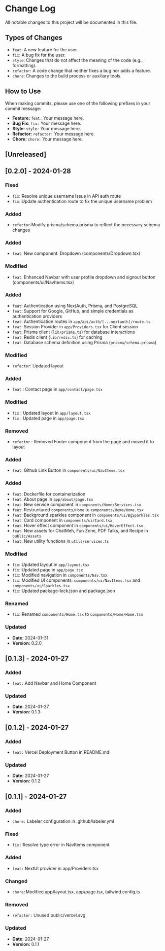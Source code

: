 # Change Log

All notable changes to this project will be documented in this file.

## Types of Changes

- `feat`: A new feature for the user.
- `fix`: A bug fix for the user.
- `style`: Changes that do not affect the meaning of the code (e.g., formatting).
- `refactor`: A code change that neither fixes a bug nor adds a feature.
- `chore`: Changes to the build process or auxiliary tools.

## How to Use

When making commits, please use one of the following prefixes in your commit message:

- **Feature:** `feat:` Your message here.
- **Bug Fix:** `fix:` Your message here.
- **Style:** `style:` Your message here.
- **Refactor:** `refactor:` Your message here.
- **Chore:** `chore:` Your message here.

## [Unreleased]

## [0.2.0] - 2024-01-28

### Fixed

- `fix`: Resolve unique username issue in API auth route
- `fix`: Update authentication route to fix the unique username problem

### Added

- `refactor`:Modify prisma/schema.prisma to reflect the necessary schema changes

### Added

- `feat`: New component: Dropdown (components/Dropdown.tsx)

### Modified

- `feat`: Enhanced Navbar with user profile dropdown and signout button (components/ui/NavItems.tsx)

### Added

- `feat`: Authentication using NextAuth, Prisma, and PostgreSQL
- `feat`: Support for Google, GitHub, and simple credentials as authentication providers
- `feat`: Authentication routes in `app/api/auth/[...nextauth]/route.ts`
- `feat`: Session Provider in `app/Providers.tsx` for Client session
- `feat`: Prisma client (`lib/prisma.ts`) for database interactions
- `feat`: Redis client (`lib/redis.ts`) for caching
- `feat`: Database schema definition using Prisma (`prisma/schema.prisma`)

### Modified

- `refactor`: Updated layout

### Added

- `feat` : Contact page in `app/contact/page.tsx`

### Modified

- `fix` : Updated layout in `app/layout.tsx`
- `fix` : Updated page in `app/page.tsx`

### Removed

- `refactor` : Removed Footer component from the page and moved it to layout

### Added

- `feat`: Github Link Button in `components/ui/NavItems.tsx`

### Added

- `feat`: Dockerfile for containerization
- `feat`: About page in `app/about/page.tsx`
- `feat`: New service component in `components/Home/Services.tsx`
- `feat`: Restructured `components/Home` to `components/Home/Home.tsx`
- `feat`: Background sparkles component in `components/ui/BgSparkles.tsx`
- `feat`: Card component in `components/ui/Card.tsx`
- `feat`: Hover effect component in `components/ui/HoverEffect.tsx`
- `feat`: New assets for ChatMeh, Fun Zone, PDF Talks, and Recipe in `public/Assets`
- `feat`: New utility functions in `utils/services.ts`

### Modified

- `fix`: Updated layout in `app/layout.tsx`
- `fix`: Updated page in `app/page.tsx`
- `fix`: Modified navigation in `components/Nav.tsx`
- `fix`: Modified UI components: `components/ui/NavItems.tsx` and `components/ui/Sparkles.tsx`
- `fix`: Updated package-lock.json and package.json

### Renamed

- `fix`: Renamed `components/Home.tsx` to `components/Home/Home.tsx`

### Updated

- **Date:** 2024-01-31
- **Version:** 0.2.0

## [0.1.3] - 2024-01-27

### Added

- `feat:` Add Navbar and Home Component

### Updated

- **Date:** 2024-01-27
- **Version:** 0.1.3

## [0.1.2] - 2024-01-27

### Added

- `feat:` Vercel Deployment Button in README.md

### Updated

- **Date:** 2024-01-27
- **Version:** 0.1.2

## [0.1.1] - 2024-01-27

### Added

- `chore:` Labeler configuration in .github/labeler.yml

### Fixed

- `fix:` Resolve type error in NavItems component

### Added

- `feat:` NextUI provider in app/Providers.tsx

### Changed

- `chore:`Modified app/layout.tsx, app/page.tsx, tailwind.config.ts

### Removed

- `refactor:` Unused public/vercel.svg

### Updated

- **Date:** 2024-01-27
- **Version:** 0.1.1
